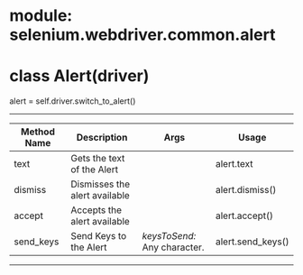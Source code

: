# module: selenium.webdriver.common.alert
# class Alert(driver)

alert = self.driver.switch_to_alert()

---

| Method Name  | Description  | Args  |  Usage |
|---|---|---|---|
| text  | Gets the text of the Alert  |   | alert.text |
| dismiss  | Dismisses the alert available  |   |  alert.dismiss() |
| accept  | Accepts the alert available  |   |  alert.accept() |
| send_keys  | Send Keys to the Alert  | *keysToSend:* Any character.  |  alert.send_keys() |

---
